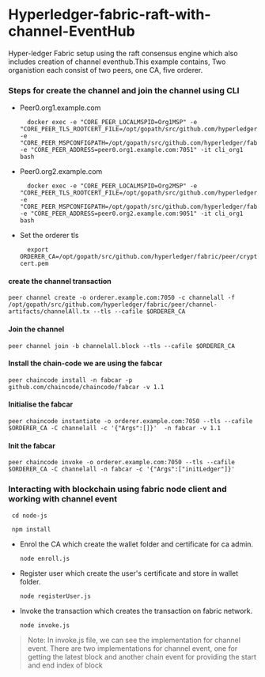 # Hyperledger-fabric-raft-with-channel-EventHub
Hyper-ledger Fabric setup using the raft consensus engine which also includes creation of channel eventhub.This example contains, Two organistion each consist of two peers, one CA, five orderer.


### Steps for create the channel and join the channel using CLI

* Peer0.org1.example.com

        docker exec -e "CORE_PEER_LOCALMSPID=Org1MSP" -e "CORE_PEER_TLS_ROOTCERT_FILE=/opt/gopath/src/github.com/hyperledger/fabric/peer/crypto/peerOrganizations/org1.example.com/peers/peer0.org1.example.com/tls/ca.crt" -e "CORE_PEER_MSPCONFIGPATH=/opt/gopath/src/github.com/hyperledger/fabric/peer/crypto/peerOrganizations/org1.example.com/users/Admin@org1.example.com/msp" -e "CORE_PEER_ADDRESS=peer0.org1.example.com:7051" -it cli_org1 bash

* Peer0.org2.example.com

        docker exec -e "CORE_PEER_LOCALMSPID=Org2MSP" -e "CORE_PEER_TLS_ROOTCERT_FILE=/opt/gopath/src/github.com/hyperledger/fabric/peer/crypto/peerOrganizations/org2.example.com/peers/peer0.org2.example.com/tls/ca.crt" -e "CORE_PEER_MSPCONFIGPATH=/opt/gopath/src/github.com/hyperledger/fabric/peer/crypto/peerOrganizations/org2.example.com/users/Admin@org2.example.com/msp" -e "CORE_PEER_ADDRESS=peer0.org2.example.com:9051" -it cli_org1 bash

* Set the orderer tls

        export ORDERER_CA=/opt/gopath/src/github.com/hyperledger/fabric/peer/crypto/ordererOrganizations/example.com/orderers/orderer.example.com/msp/tlscacerts/tlsca.example.com-cert.pem

#### create the channel transaction

    peer channel create -o orderer.example.com:7050 -c channelall -f /opt/gopath/src/github.com/hyperledger/fabric/peer/channel-artifacts/channelAll.tx --tls --cafile $ORDERER_CA

#### Join the channel

    peer channel join -b channelall.block --tls --cafile $ORDERER_CA


#### Install the chain-code we are using the fabcar

    peer chaincode install -n fabcar -p github.com/chaincode/chaincode/fabcar -v 1.1


#### Initialise the fabcar

    peer chaincode instantiate -o orderer.example.com:7050 --tls --cafile $ORDERER_CA -C channelall -c '{"Args":[]}'  -n fabcar -v 1.1

#### Init the fabcar

    peer chaincode invoke -o orderer.example.com:7050 --tls --cafile $ORDERER_CA -C channelall -n fabcar -c '{"Args":["initLedger"]}'


### Interacting with blockchain using fabric node client and working with channel event

     cd node-js

     npm install

* Enrol the CA which create the wallet folder and certificate for ca admin.

    `node enroll.js`

* Register user which create the user's certificate and store in wallet folder.

    `node registerUser.js`

* Invoke the transaction which creates the transaction on fabric network.

    `node invoke.js`


> Note: In invoke.js file, we can see the implementation for channel event. There are two implementations for channel event, one for getting the latest block and another chain event for providing the start and end index of block